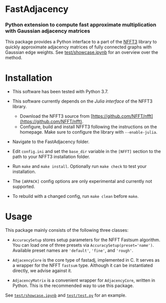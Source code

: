 # FastAdjacency
### Python extension to compute fast approximate multiplication with Gaussian adjacency matrices

This package provides a Python interface to a part of the [NFFT3](https://github.com/NFFT/nfft) library to quickly approximate adjacency matrices of fully connected graphs with Gaussian edge weights.
See [test/showcase.ipynb](test/showcase.ipynb) for an overview over the method.

# Installation

* This software has been tested with Python 3.7.

* This software currently depends on the *Julia interface* of the NFFT3 library.
  - Download the NFFT3 source from [https://github.com/NFFT/nfft](https://github.com/NFFT/nfft).
  - Configure, build and install NFFT3 following the instructions on the homepage. Make sure to configure the library with `--enable-julia`.

* Navigate to the FastAdjacency folder.

* Edit `config.ini` and set the `base_dir` variable in the `[NFFT]` section to the path to your NFFT3 installation folder.

* Run `make` and `make install`. Optionally run `make check` to test your installation.

* The `[ARPACK]` config options are only experimental and currently not supported.

* To rebuild with a changed config, run `make clean` before `make`.


# Usage

This package mainly consists of the following three classes:

* `AccuracySetup` stores setup parameters for the NFFT Fastsum algorithm. You can load one of three presets via `AccuracySetup(preset='name')`. Available preset names are `'default'`, `'fine'`, and `'rough'`.

* `AdjacencyCore` is the core type of fastadj, implemented in C. It serves as a wrapper for the NFFT `fastsum` type. Although it can be instantiated directly, we advise against it.

* `AdjacencyMatrix` is a convenient wrapper for `AdjacencyCore`, written in Python. This is the recommended way to use this package.

See [`test/showcase.ipynb`](test/showcase.ipynb) and [`test/test.py`](test/test.py) for an example.
